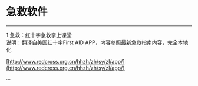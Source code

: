 # 急救软件

---

1.急救：红十字急救掌上课堂  
说明：翻译自美国红十字First AID APP，内容参照最新急救指南内容，完全本地化

[http://www.redcross.org.cn/hhzh/zh/sy/zl/app/](http://www.redcross.org.cn/hhzh/zh/sy/zl/app/)

···

